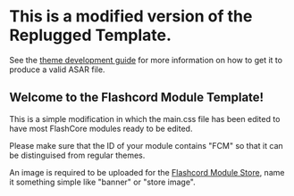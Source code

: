# This is a modified version of the Replugged Template.
See the [theme development guide](https://guide.replugged.dev/docs/themes/getting-started) for more information on how to get it to produce a valid ASAR file.

## Welcome to the Flashcord Module Template!
This is a simple modification in which the main.css file has been edited to have most FlashCore modules ready to be edited.

Please make sure that the ID of your module contains "FCM" so that it can be distinguised from regular themes.

An image is required to be uploaded for the [Flashcord Module Store](https://sirio-network.com/flashcord/store), name it something simple like "banner" or "store image".
